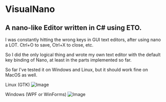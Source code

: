 # VisualNano
## A nano-like Editor written in C# using ETO.

I was constantly hitting the wrong keys in GUI text editors, after using nano a LOT. Ctrl+O to save, Ctrl+X to close, etc.

So I did the only logical thing and wrote my own text editor with the default key binding of Nano, at least in the parts implemented so far.

So far I've tested it on Windows and Linux, but it should work fine on MacOS as well.

Linux (GTK)
![Image](https://i.imgur.com/UKEKpqU.png)

Windows (WPF or WinForms)
![Image](https://i.imgur.com/JcEHvdA.png)
